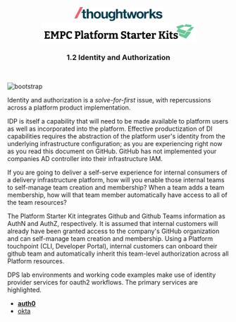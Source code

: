 <div align="center">
	<p>
		<img alt="Thoughtworks Logo" src="https://raw.githubusercontent.com/ThoughtWorks-DPS/static/master/thoughtworks_flamingo_wave.png?sanitize=true" width=200 />
    <br />
		<img alt="DPS Title" src="https://raw.githubusercontent.com/ThoughtWorks-DPS/static/master/EMPCPlatformStarterKitsImage.png?sanitize=true" width=350/>
	</p>
  <h3>1.2 Identity and Authorization</h3>
</div>
<br />

![bootstrap](https://img.shields.io/badge/document-EarlyDraft-yellow.svg?style=for-the-badge&logo=markdown)  

Identity and authorization is a _solve-for-first_ issue, with repercussions across a platform product implementation.    

IDP is itself a capability that will need to be made available to platform users as well as incorporated into the platform. Effective productization of DI capabilities requires the abstraction of the platform user's identity from the underlying infrastructure configuration; as you are experiencing right now as you read this document on GitHub. GitHub has not implemented your companies AD controller into their infrastructure IAM.  

If you are going to deliver a self-serve experience for internal consumers of a delivery infrastructure platform, how will you enable those internal teams to self-manage team creation and membership? When a team adds a team membership, how will that team member automatically have access to all of the team resources?  

The Platform Starter Kit integrates Github and Github Teams information as AuthN and AuthZ, respectively. It is assumed that internal customers will already have been granted access to the company's GitHub organization and can self-manage team creation and membership. Using a Platform touchpoint (CLI, Developer Portal), internal customers can onboard their github team and automatically inherit this team-level authorization across all Platform resources.  

DPS lab environments and working code examples make use of identity provider services for oauth2 workflows. The primary services are highlighted.  

- [**auth0**](https:/auth0.com)
- [okta](https://okta.com)
